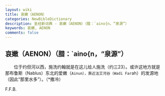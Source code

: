 ```yaml
---
layout: wiki
title: 哀嫩（AENON）
categories: NewBibleDictionary
description: 圣经新词典 - 哀嫩（AENON）（腊：`aino{n，“泉源”）
keywords: 哀嫩, AENON
comments: false
---
```


## 哀嫩（AENON）（腊：`aino{n，“泉源”）

　　位于约但河以西，施洗约翰就是在这儿给人施洗（约三23）。或许这地方就是那布鲁斯（Nablus）东北的爱嫩（`Ainun），靠近法艾河谷（Wadi Far`ah）的发源地（因此“那里水多”）。（*撒冷）

F.F.B.
